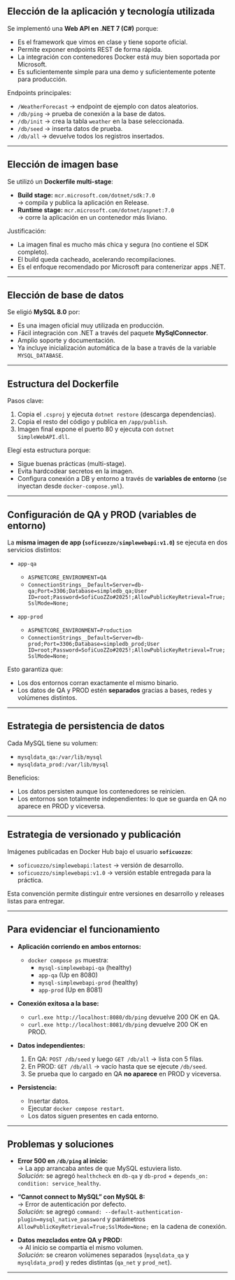 

## Elección de la aplicación y tecnología utilizada
Se implementó una **Web API en .NET 7 (C#)** porque:
- Es el framework que vimos en clase y tiene soporte oficial.
- Permite exponer endpoints REST de forma rápida.
- La integración con contenedores Docker está muy bien soportada por Microsoft.
- Es suficientemente simple para una demo y suficientemente potente para producción.

Endpoints principales:
- `/WeatherForecast` → endpoint de ejemplo con datos aleatorios.
- `/db/ping` → prueba de conexión a la base de datos.
- `/db/init` → crea la tabla `weather` en la base seleccionada.
- `/db/seed` → inserta datos de prueba.
- `/db/all` → devuelve todos los registros insertados.

---

## Elección de imagen base

Se utilizó un **Dockerfile multi-stage**:
- **Build stage:** `mcr.microsoft.com/dotnet/sdk:7.0`  
  → compila y publica la aplicación en Release.
- **Runtime stage:** `mcr.microsoft.com/dotnet/aspnet:7.0`  
  → corre la aplicación en un contenedor más liviano.

Justificación:
- La imagen final es mucho más chica y segura (no contiene el SDK completo).
- El build queda cacheado, acelerando recompilaciones.
- Es el enfoque recomendado por Microsoft para contenerizar apps .NET.

---

## Elección de base de datos

Se eligió **MySQL 8.0** por:
- Es una imagen oficial muy utilizada en producción.
- Fácil integración con .NET a través del paquete **MySqlConnector**.
- Amplio soporte y documentación.
- Ya incluye inicialización automática de la base a través de la variable `MYSQL_DATABASE`.

---

## Estructura del Dockerfile

Pasos clave:
1. Copia el `.csproj` y ejecuta `dotnet restore` (descarga dependencias).
2. Copia el resto del código y publica en `/app/publish`.
3. Imagen final expone el puerto 80 y ejecuta con `dotnet SimpleWebAPI.dll`.

Elegí esta estructura porque:
- Sigue buenas prácticas (multi-stage).
- Evita hardcodear secretos en la imagen.
- Configura conexión a DB y entorno a través de **variables de entorno** (se inyectan desde `docker-compose.yml`).

---

## Configuración de QA y PROD (variables de entorno)

La **misma imagen de app (`soficuozzo/simplewebapi:v1.0`)** se ejecuta en dos servicios distintos:

- `app-qa`  
  - `ASPNETCORE_ENVIRONMENT=QA`  
  - `ConnectionStrings__Default=Server=db-qa;Port=3306;Database=simpledb_qa;User ID=root;Password=SofiCuoZZo#2025!;AllowPublicKeyRetrieval=True;SslMode=None;`

- `app-prod`  
  - `ASPNETCORE_ENVIRONMENT=Production`  
  - `ConnectionStrings__Default=Server=db-prod;Port=3306;Database=simpledb_prod;User ID=root;Password=SofiCuoZZo#2025!;AllowPublicKeyRetrieval=True;SslMode=None;`

Esto garantiza que:
- Los dos entornos corran exactamente el mismo binario.
- Los datos de QA y PROD estén **separados** gracias a bases, redes y volúmenes distintos.

---

## Estrategia de persistencia de datos

Cada MySQL tiene su volumen:
- `mysqldata_qa:/var/lib/mysql`
- `mysqldata_prod:/var/lib/mysql`

Beneficios:
- Los datos persisten aunque los contenedores se reinicien.
- Los entornos son totalmente independientes: lo que se guarda en QA no aparece en PROD y viceversa.

---

## Estrategia de versionado y publicación

Imágenes publicadas en Docker Hub bajo el usuario **`soficuozzo`**:
- `soficuozzo/simplewebapi:latest` → versión de desarrollo.
- `soficuozzo/simplewebapi:v1.0` → versión estable entregada para la práctica.

Esta convención permite distinguir entre versiones en desarrollo y releases listas para entregar.

---

## Para evidenciar el funcionamiento 

- **Aplicación corriendo en ambos entornos:**
  - `docker compose ps` muestra:
    - `mysql-simplewebapi-qa` (healthy)
    - `app-qa` (Up en 8080)
    - `mysql-simplewebapi-prod` (healthy)
    - `app-prod` (Up en 8081)

- **Conexión exitosa a la base:**
  - `curl.exe http://localhost:8080/db/ping` devuelve 200 OK en QA.
  - `curl.exe http://localhost:8081/db/ping` devuelve 200 OK en PROD.

- **Datos independientes:**
  1. En QA: `POST /db/seed` y luego `GET /db/all` → lista con 5 filas.
  2. En PROD: `GET /db/all` → vacío hasta que se ejecute `/db/seed`.
  3. Se prueba que lo cargado en QA **no aparece** en PROD y viceversa.

- **Persistencia:**
  - Insertar datos.
  - Ejecutar `docker compose restart`.
  - Los datos siguen presentes en cada entorno.

---

## Problemas y soluciones

- **Error 500 en `/db/ping` al inicio:**  
  → La app arrancaba antes de que MySQL estuviera listo.  
  *Solución:* se agregó `healthcheck` en `db-qa` y `db-prod` + `depends_on: condition: service_healthy`.

- **“Cannot connect to MySQL” con MySQL 8:**  
  → Error de autenticación por defecto.  
  *Solución:* se agregó `command: --default-authentication-plugin=mysql_native_password` y parámetros `AllowPublicKeyRetrieval=True;SslMode=None;` en la cadena de conexión.

- **Datos mezclados entre QA y PROD:**  
  → Al inicio se compartía el mismo volumen.  
  *Solución:* se crearon volúmenes separados (`mysqldata_qa` y `mysqldata_prod`) y redes distintas (`qa_net` y `prod_net`).

---
